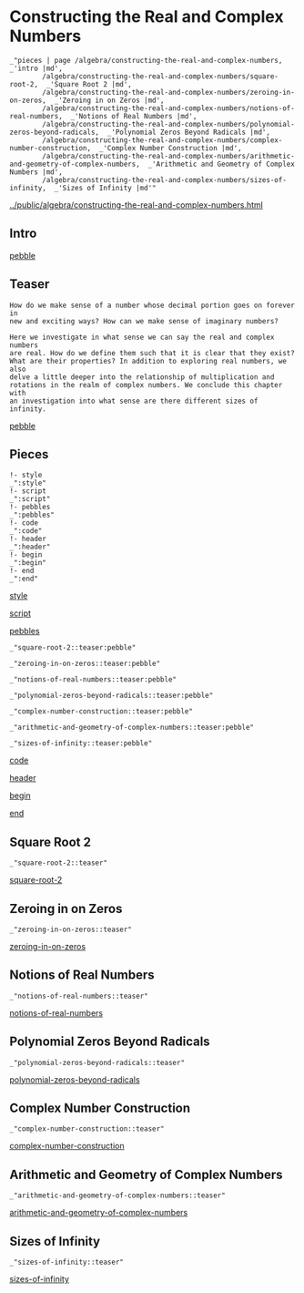 # Constructing the Real and Complex Numbers

    _"pieces | page /algebra/constructing-the-real-and-complex-numbers, _'intro |md',
            /algebra/constructing-the-real-and-complex-numbers/square-root-2,  _'Square Root 2 |md',
            /algebra/constructing-the-real-and-complex-numbers/zeroing-in-on-zeros,  _'Zeroing in on Zeros |md',
            /algebra/constructing-the-real-and-complex-numbers/notions-of-real-numbers,  _'Notions of Real Numbers |md',
            /algebra/constructing-the-real-and-complex-numbers/polynomial-zeros-beyond-radicals,  _'Polynomial Zeros Beyond Radicals |md',
            /algebra/constructing-the-real-and-complex-numbers/complex-number-construction,  _'Complex Number Construction |md',
            /algebra/constructing-the-real-and-complex-numbers/arithmetic-and-geometry-of-complex-numbers,  _'Arithmetic and Geometry of Complex Numbers |md',
            /algebra/constructing-the-real-and-complex-numbers/sizes-of-infinity,  _'Sizes of Infinity |md'"

[../public/algebra/constructing-the-real-and-complex-numbers.html](# "save:")


## Intro

[pebble]()

## Teaser

    How do we make sense of a number whose decimal portion goes on forever in
    new and exciting ways? How can we make sense of imaginary numbers?

    Here we investigate in what sense we can say the real and complex numbers
    are real. How do we define them such that it is clear that they exist?
    What are their properties? In addition to exploring real numbers, we also
    delve a little deeper into the relationship of multiplication and
    rotations in the realm of complex numbers. We conclude this chapter with
    an investigation into what sense are there different sizes of infinity.

[pebble]()

## Pieces

    !- style
    _":style"
    !- script
    _":script"
    !- pebbles
    _":pebbles"
    !- code
    _":code"
    !- header
    _":header"
    !- begin
    _":begin"
    !- end
    _":end"

[style]() 

[script]()

[pebbles]()

    _"square-root-2::teaser:pebble"

    _"zeroing-in-on-zeros::teaser:pebble"

    _"notions-of-real-numbers::teaser:pebble"

    _"polynomial-zeros-beyond-radicals::teaser:pebble"

    _"complex-number-construction::teaser:pebble"

    _"arithmetic-and-geometry-of-complex-numbers::teaser:pebble"

    _"sizes-of-infinity::teaser:pebble"


[code]()



[header]()

[begin]()

[end]()

## Square Root 2

    _"square-root-2::teaser"


[square-root-2](pages/algebra_constructing-the-real-and-complex-numbers_square-root-2.md "load:")

## Zeroing in on Zeros

    _"zeroing-in-on-zeros::teaser"


[zeroing-in-on-zeros](pages/algebra_constructing-the-real-and-complex-numbers_zeroing-in-on-zeros.md "load:")

## Notions of Real Numbers

    _"notions-of-real-numbers::teaser"


[notions-of-real-numbers](pages/algebra_constructing-the-real-and-complex-numbers_notions-of-real-numbers.md "load:")

## Polynomial Zeros Beyond Radicals

    _"polynomial-zeros-beyond-radicals::teaser"


[polynomial-zeros-beyond-radicals](pages/algebra_constructing-the-real-and-complex-numbers_polynomial-zeros-beyond-radicals.md "load:")

## Complex Number Construction

    _"complex-number-construction::teaser"


[complex-number-construction](pages/algebra_constructing-the-real-and-complex-numbers_complex-number-construction.md "load:")

## Arithmetic and Geometry of Complex Numbers

    _"arithmetic-and-geometry-of-complex-numbers::teaser"


[arithmetic-and-geometry-of-complex-numbers](pages/algebra_constructing-the-real-and-complex-numbers_arithmetic-and-geometry-of-complex-numbers.md "load:")

## Sizes of Infinity

    _"sizes-of-infinity::teaser"


[sizes-of-infinity](pages/algebra_constructing-the-real-and-complex-numbers_sizes-of-infinity.md "load:")
